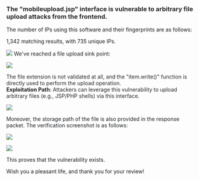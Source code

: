 ### <font style="color:rgba(0, 0, 0, 0.85);">The "mobileupload.jsp" interface is vulnerable to arbitrary file upload attacks from the frontend.</font>
The number of IPs using this software and their fingerprints are as follows:

1,342 matching results, with 735 unique IPs.

![](https://cdn.nlark.com/yuque/0/2025/png/50620181/1751782333856-f16a2cbf-071d-4f15-9b3a-39d858a04271.png?x-oss-process=image%2Fformat%2Cwebp)
<font style="color:rgb(28, 31, 35);">We've reached a file upload sink point:</font>

![](https://cdn.nlark.com/yuque/0/2025/png/50620181/1751966752024-a73d0e77-0d95-4772-907a-6653b08d20c4.png)

<font style="color:rgba(0, 0, 0, 0.85);">The file extension is not validated at all, and the "item.write()" function is directly used to perform the upload operation.</font>  
**Exploitation Path**<font style="color:rgba(0, 0, 0, 0.85);">: Attackers can leverage this vulnerability to upload arbitrary files (e.g., JSP/PHP shells) via this interface.</font>

![](https://cdn.nlark.com/yuque/0/2025/png/50620181/1751966904646-77629f28-f259-4471-b6da-8e7f0b061f77.png)

<font style="color:rgb(28, 31, 35);">Moreover, the storage path of the file is also provided in the response packet. The verification screenshot is as follows:</font>

![](https://cdn.nlark.com/yuque/0/2025/png/50620181/1751941710149-fd38a518-7a25-4652-9e07-02b352a13f5a.png?x-oss-process=image%2Fformat%2Cwebp)

![](https://cdn.nlark.com/yuque/0/2025/png/50620181/1751941763252-5302c981-bbad-4162-bebd-84fafebbaa2f.png?x-oss-process=image%2Fformat%2Cwebp)

This proves that the vulnerability exists.



Wish you a pleasant life, and thank you for your review!

